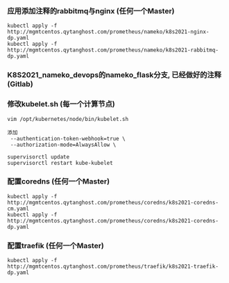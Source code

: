 ### 应用添加注释的rabbitmq与nginx (任何一个Master)
```shell script
kubectl apply -f http://mgmtcentos.qytanghost.com/prometheus/nameko/k8s2021-nginx-dp.yaml
kubectl apply -f http://mgmtcentos.qytanghost.com/prometheus/nameko/k8s2021-rabbitmq-dp.yaml

```

### K8S2021_nameko_devops的nameko_flask分支, 已经做好的注释 (Gitlab)

### 修改kubelet.sh (每一个计算节点)
```shell script
vim /opt/kubernetes/node/bin/kubelet.sh 

添加
 --authentication-token-webhook=true \
 --authorization-mode=AlwaysAllow \

supervisorctl update
supervisorctl restart kube-kubelet

```

### 配置coredns (任何一个Master)
```shell script
kubectl apply -f http://mgmtcentos.qytanghost.com/prometheus/coredns/k8s2021-coredns-cm.yaml
kubectl apply -f http://mgmtcentos.qytanghost.com/prometheus/coredns/k8s2021-coredns-dp.yaml

```

### 配置traefik (任何一个Master)
```shell script
kubectl apply -f http://mgmtcentos.qytanghost.com/prometheus/traefik/k8s2021-traefik-dp.yaml

```